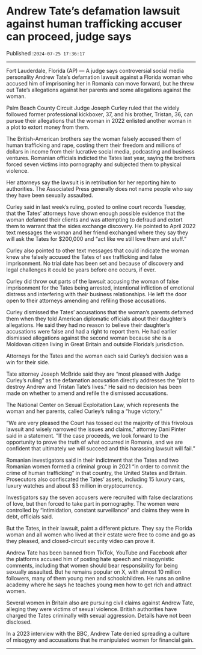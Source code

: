# Andrew Tate’s defamation lawsuit against human trafficking accuser can proceed, judge says

Published :`2024-07-25 17:36:17`

---

Fort Lauderdale, Florida (AP) — A judge says controversial social media personality Andrew Tate’s defamation lawsuit against a Florida woman who accused him of imprisoning her in Romania can move forward, but he threw out Tate’s allegations against her parents and some allegations against the woman.

Palm Beach County Circuit Judge Joseph Curley ruled that the widely followed former professional kickboxer, 37, and his brother, Tristan, 36, can pursue their allegations that the woman in 2022 enlisted another woman in a plot to extort money from them.

The British-American brothers say the woman falsely accused them of human trafficking and rape, costing them their freedom and millions of dollars in income from their lucrative social media, podcasting and business ventures. Romanian officials indicted the Tates last year, saying the brothers forced seven victims into pornography and subjected them to physical violence.

Her attorneys say the lawsuit is in retribution for her reporting him to authorities. The Associated Press generally does not name people who say they have been sexually assaulted.

Curley said in last week’s ruling, posted to online court records Tuesday, that the Tates’ attorneys have shown enough possible evidence that the woman defamed their clients and was attempting to defraud and extort them to warrant that the sides exchange discovery. He pointed to April 2022 text messages the woman and her friend exchanged where they say they will ask the Tates for $200,000 and “act like we still love them and stuff.”

Curley also pointed to other text messages that could indicate the woman knew she falsely accused the Tates of sex trafficking and false imprisonment. No trial date has been set and because of discovery and legal challenges it could be years before one occurs, if ever.

Curley did throw out parts of the lawsuit accusing the woman of false imprisonment for the Tates being arrested, intentional infliction of emotional distress and interfering with their business relationships. He left the door open to their attorneys amending and refiling those accusations.

Curley dismissed the Tates’ accusations that the woman’s parents defamed them when they told American diplomatic officials about their daughter’s allegations. He said they had no reason to believe their daughter’s accusations were false and had a right to report them. He had earlier dismissed allegations against the second woman because she is a Moldovan citizen living in Great Britain and outside Florida’s jurisdiction.

Attorneys for the Tates and the woman each said Curley’s decision was a win for their side.

Tate attorney Joseph McBride said they are “most pleased with Judge Curley’s ruling” as the defamation accusation directly addresses the “plot to destroy Andrew and Tristan Tate’s lives.” He said no decision has been made on whether to amend and refile the dismissed accusations.

The National Center on Sexual Exploitation Law, which represents the woman and her parents, called Curley’s ruling a “huge victory.”

“We are very pleased the Court has tossed out the majority of this frivolous lawsuit and wisely narrowed the issues and claims,” attorney Dani Pinter said in a statement. “If the case proceeds, we look forward to the opportunity to prove the truth of what occurred in Romania, and we are confident that ultimately we will succeed and this harassing lawsuit will fail.”

Romanian investigators said in their indictment that the Tates and two Romanian women formed a criminal group in 2021 “in order to commit the crime of human trafficking” in that country, the United States and Britain. Prosecutors also confiscated the Tates’ assets, including 15 luxury cars, luxury watches and about $3 million in cryptocurrency.

Investigators say the seven accusers were recruited with false declarations of love, but then forced to take part in pornography. The women were controlled by “intimidation, constant surveillance” and claims they were in debt, officials said.

But the Tates, in their lawsuit, paint a different picture. They say the Florida woman and all women who lived at their estate were free to come and go as they pleased, and closed-circuit security video can prove it.

Andrew Tate has been banned from TikTok, YouTube and Facebook after the platforms accused him of posting hate speech and misogynistic comments, including that women should bear responsibility for being sexually assaulted. But he remains popular on X, with almost 10 million followers, many of them young men and schoolchildren. He runs an online academy where he says he teaches young men how to get rich and attract women.

Several women in Britain also are pursuing civil claims against Andrew Tate, alleging they were victims of sexual violence. British authorities have charged the Tates criminally with sexual aggression. Details have not been disclosed.

In a 2023 interview with the BBC, Andrew Tate denied spreading a culture of misogyny and accusations that he manipulated women for financial gain.

---

